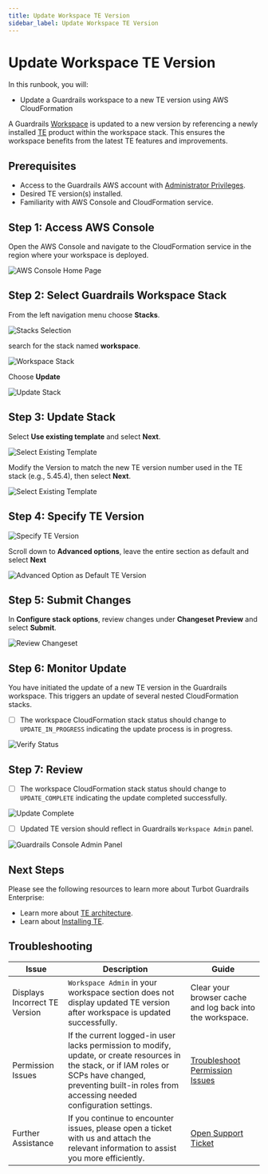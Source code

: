 ```yaml
---
title: Update Workspace TE Version
sidebar_label: Update Workspace TE Version
---
```


# Update Workspace TE Version

In this runbook, you will:
- Update a Guardrails workspace to a new TE version using AWS CloudFormation

A Guardrails [Workspace](/guardrails/docs/reference/glossary#workspace) is updated to a new version by referencing a newly installed [TE](/guardrails/docs/reference/glossary#turbot-guardrails-enterprise-te) product within the workspace stack. This ensures the workspace benefits from the latest TE features and improvements.

## Prerequisites

- Access to the Guardrails AWS account with [Administrator Privileges](/guardrails/docs/enterprise/FAQ/admin-permissions).
- Desired TE version(s) installed.
- Familiarity with AWS Console and CloudFormation service.

## Step 1: Access AWS Console

Open the AWS Console and navigate to the CloudFormation service in the region where your workspace is deployed.

![AWS Console Home Page](/images/docs/guardrails/runbooks/enterprise-install/update-workspace-te-version/aws-cloudformation-console.png)

## Step 2: Select Guardrails Workspace Stack

From the left navigation menu choose **Stacks**.

![Stacks Selection](/images/docs/guardrails/runbooks/enterprise-install/update-workspace-te-version/cfn-stacks.png)

search for the stack named **workspace**.

![Workspace Stack](/images/docs/guardrails/runbooks/enterprise-install/update-workspace-te-version/cfn-select-workspace-stack.png)

Choose **Update**

![Update Stack](/images/docs/guardrails/runbooks/enterprise-install/update-workspace-te-version/cfn-workspace-stack-select-update.png)


## Step 3: Update Stack

Select **Use existing template** and select **Next**.

![Select Existing Template](/images/docs/guardrails/runbooks/enterprise-install/update-workspace-te-version/cfn-stack-use-existing-template.png)

Modify the Version to match the new TE version number used in the TE stack (e.g., 5.45.4), then select **Next**.

![Select Existing Template](/images/docs/guardrails/runbooks/enterprise-install/update-workspace-te-version/cfn-stack-modify-te-version.png)

## Step 4: Specify TE Version

![Specify TE Version](/images/docs/guardrails/runbooks/enterprise-install/update-workspace-te-version/cfn-stack-specify-te-version.png)

Scroll down to **Advanced options**, leave the entire section as default and select **Next**

![Advanced Option as Default TE Version](/images/docs/guardrails/runbooks/enterprise-install/update-workspace-te-version/cfn-stack-advanced-option-as-default.png)


## Step 5: Submit Changes

In **Configure stack options**, review changes under **Changeset Preview** and select **Submit**.

![Review Changeset](/images/docs/guardrails/runbooks/enterprise-install/update-workspace-te-version/cfn-select-submit-action.png)

## Step 6: Monitor Update

You have initiated the update of a new TE version in the Guardrails workspace. This triggers an update of several nested CloudFormation stacks.

- [ ] The workspace CloudFormation stack status should change to `UPDATE_IN_PROGRESS` indicating the update process is in progress.

![Verify Status](/images/docs/guardrails/runbooks/enterprise-install/update-workspace-te-version/cfn-workspace-stack-update-progress.png)

## Step 7: Review

- [ ] The workspace CloudFormation stack status should change to `UPDATE_COMPLETE` indicating the update completed successfully.

![Update Complete](/images/docs/guardrails/runbooks/enterprise-install/update-workspace-te-version/cfn-workspace-stack-update-complete.png)

- [ ] Updated TE version should reflect in Guardrails `Workspace Admin` panel.

![Guardrails Console Admin Panel](/images/docs/guardrails/runbooks/enterprise-install/update-workspace-te-version/guardrails-console-verify-version.png)

## Next Steps

Please see the following resources to learn more about Turbot Guardrails Enterprise:

- Learn more about [TE architecture](/guardrails/docs/enterprise/architecture).
- Learn about [Installing TE](/guardrails/docs/enterprise/installation/te-installation).

## Troubleshooting

| Issue                                      | Description                                                                                                                                                                                                 | Guide                                |
|----------------------------------------------|-------------------------------------------------------------------------------------------------------------------------------------------------------------------------------------------------------------------|-----------------------------------------------------|
|Displays Incorrect TE Version                        | `Workspace Admin` in your workspace section does not display updated TE version after workspace is updated successfully.   | Clear your browser cache and log back into the workspace.             |
| Permission Issues                        | If the current logged-in user lacks permission to modify, update, or create resources in the stack, or if IAM roles or SCPs have changed, preventing built-in roles from accessing needed configuration settings.   | [Troubleshoot Permission Issues](/guardrails/docs/enterprise/FAQ/admin-permissions#aws-permissions-for-turbot-guardrails-administrators)             |
| Further Assistance                       | If you continue to encounter issues, please open a ticket with us and attach the relevant information to assist you more efficiently.                                                 | [Open Support Ticket](https://support.turbot.com)   |
